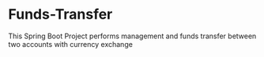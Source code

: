 # Funds-Transfer
This Spring Boot Project performs management and funds transfer between two accounts with currency exchange
